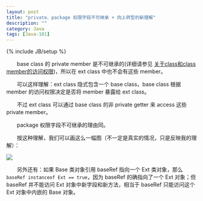 ```yaml
---
layout: post
title: "private、package 权限字段不可继承 + 向上转型的新理解"
description: ""
category: Java
tags: [Java-101]
---
```

{% include JB/setup %}

　　base class 的 private member 是不可继承的(详细请参见 [关于class和class member的访问权限](/java/2009/03/19/accessibility-of-class-and-class-member/))，所以在 ext class 中也不会有这些 member。

　　可以这样理解：ext class 隐式包含一个 base class，base class 根据 member 的访问权限决定是否将 member 暴露给 ext class。

　　不过 ext class 可以通过 base class 的非 private getter 来 access 这些 private member。

　　package 权限字段不可继承的理由同。

　　按这种理解，我们可以画这么一幅图（不一定是真实的情况，只是反映我的理解）：

![](https://ujaeew.bn1302.livefilestore.com/y2p5bb7o9rsnB5ee1RdGykM7CyPvpVFK-bpHoibEs_Y4tbt4cjjEyQelniMQa_0o8rsG6IH52krN8qGlEfZ0DtghelJHPNEU2FNw0nlB4s1Iwg/Image.png?psid=1)

　　另外还有：如果 Base 类对象引用 baseRef 指向一个 Ext 类对象，那么 `baseRef instanceof Ext == true`，因为 baseRef 的确指向了一个 Ext 对象；但 baseRef 并不能访问 Ext 对象中新字段和新方法，相当于 baseRef 只能访问这个 Ext 对象中内嵌的 Base 对象。
